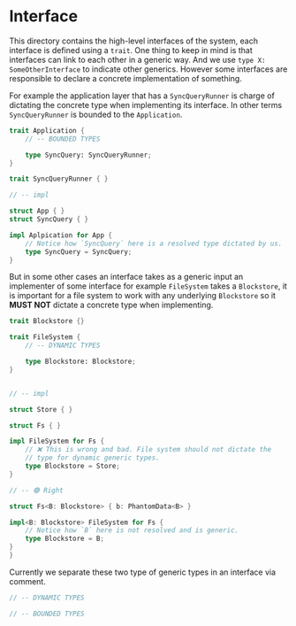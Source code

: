 # Interface

This directory contains the high-level interfaces of the system, each interface is defined
using a `trait`. One thing to keep in mind is that interfaces can link to each other in a
generic way. And we use `type X: SomeOtherInterface` to indicate other generics. However
some interfaces are responsible to declare a concrete implementation of something.

For example the application layer that has a `SyncQueryRunner` is charge of dictating the
concrete type when implementing its interface. In other terms `SyncQueryRunner` is bounded
to the `Application`.

```rs
trait Application {
    // -- BOUNDED TYPES

    type SyncQuery: SyncQueryRunner;
}

trait SyncQueryRunner { }

// -- impl

struct App { }
struct SyncQuery { }

impl Aplpication for App {
    // Notice how `SyncQuery` here is a resolved type dictated by us.
    type SyncQuery = SyncQuery;
}
```

But in some other cases an interface takes as a generic input an implementer of some interface
for example `FileSystem` takes a `Blockstore`, it is important for a file system to work with
any underlying `Blockstore` so it **MUST NOT** dictate a concrete type when implementing.

```rs
trait Blockstore {}

trait FileSystem {
    // -- DYNAMIC TYPES

    type Blockstore: Blockstore;
}


// -- impl

struct Store { }

struct Fs { }

impl FileSystem for Fs {
    // ❌ This is wrong and bad. File system should not dictate the
    // type for dynamic generic types.
    type Blockstore = Store;
}

// -- 🟢 Right

struct Fs<B: Blockstore> { b: PhantomData<B> }

impl<B: Blockstore> FileSystem for Fs {
    // Notice how `B` here is not resolved and is generic.
    type Blockstore = B;
}
}
```

Currently we separate these two type of generic types in an interface via comment.

```rs
// -- DYNAMIC TYPES

// -- BOUNDED TYPES
```


